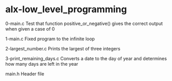 # alx-low_level_programming

0-main.c	Test that function positive_or_negative() gives the correct output when given a case of 0

1-main.c	Fixed program to the infinite loop

2-largest_number.c	Prints the largest of three integers

3-print_remaining_days.c	Converts a date to the day of year and determines how many days are left in the year

main.h	Header file
